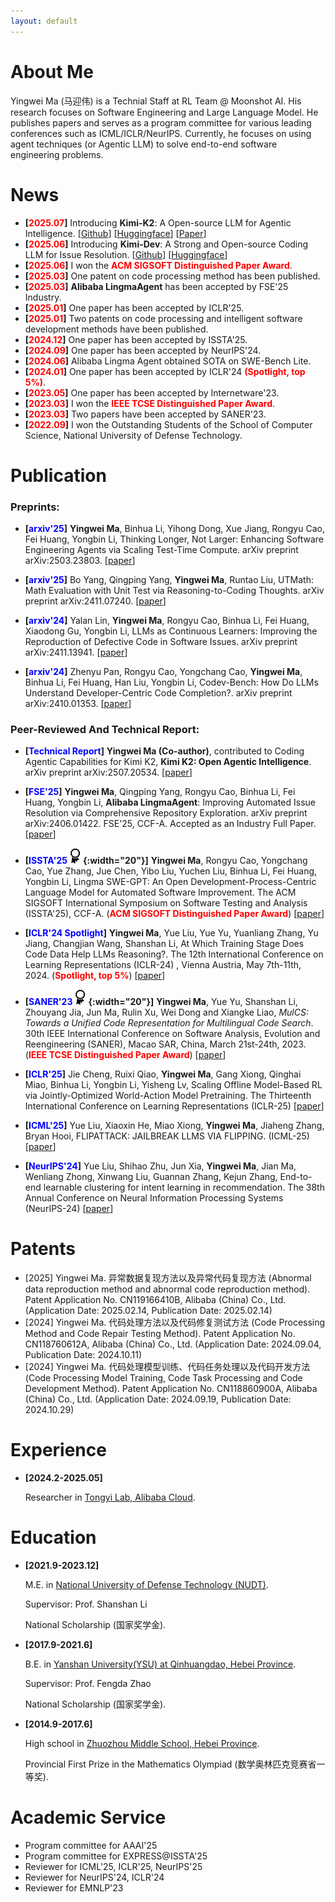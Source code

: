 ```yaml
---
layout: default
---
```


# About Me

Yingwei Ma (马迎伟) is a Technial Staff at RL Team @ Moonshot AI. His research focuses on Software Engineering and Large Language Model. He publishes papers and serves as a program committee for various leading conferences such as ICML/ICLR/NeurIPS. Currently, he focuses on using agent techniques (or Agentic LLM) to solve end-to-end software engineering problems.

# News
- **[<font color="#FF0000">2025.07</font>]** Introducing **Kimi-K2**: A Open-source LLM for Agentic Intelligence. [[Github](https://github.com/MoonshotAI/Kimi-K2)] [[Huggingface](https://huggingface.co/moonshotai)] [[Paper](https://arxiv.org/pdf/2507.20534)]
- **[<font color="#FF0000">2025.06</font>]** Introducing **Kimi-Dev**: A Strong and Open-source Coding LLM for Issue Resolution. [[Github](https://github.com/MoonshotAI/Kimi-Dev?tab=readme-ov-file)] [[Huggingface](https://huggingface.co/moonshotai/Kimi-Dev-72B)]
- **[<font color="#FF0000">2025.06</font>]** I won the **<font color="#FF0000">ACM SIGSOFT Distinguished Paper Award</font>**.
- **[<font color="#FF0000">2025.03</font>]** One patent on code processing method has been published.
- **[<font color="#FF0000">2025.03</font>]** **Alibaba LingmaAgent** has been accepted by FSE'25 Industry.
- **[<font color="#FF0000">2025.01</font>]** One paper has been accepted by ICLR'25.
- **[<font color="#FF0000">2025.01</font>]** Two patents on code processing and intelligent software development methods have been published.
- **[<font color="#FF0000">2024.12</font>]** One paper has been accepted by ISSTA'25.
- **[<font color="#FF0000">2024.09</font>]** One paper has been accepted by NeurIPS'24.
- **[<font color="#FF0000">2024.06</font>]** Alibaba Lingma Agent obtained SOTA on SWE-Bench Lite.
- **[<font color="#FF0000">2024.01</font>]** One paper has been accepted by ICLR'24 **<font color="#FF0000">(Spotlight, top 5%)</font>**.
- **[<font color="#FF0000">2023.05</font>]** One paper has been accepted by Internetware'23.
- **[<font color="#FF0000">2023.03</font>]** I won the **<font color="#FF0000">IEEE TCSE Distinguished Paper Award</font>**.
- **[<font color="#FF0000">2023.03</font>]** Two papers have been accepted by SANER'23.
- **[<font color="#FF0000">2022.09</font>]** I won the Outstanding Students of the School of Computer Science, National University of Defense Technology.


# Publication

### Preprints:

- **[<font color="#0000FF">arxiv'25</font>]** **Yingwei Ma**, Binhua Li, Yihong Dong, Xue Jiang, Rongyu Cao, Fei Huang, Yongbin Li, Thinking Longer, Not Larger: Enhancing Software Engineering Agents via Scaling Test-Time Compute. arXiv preprint arXiv:2503.23803. [[paper](https://arxiv.org/abs/2503.23803)]

- **[<font color="#0000FF">arxiv'25</font>]** Bo Yang, Qingping Yang, **Yingwei Ma**, Runtao Liu, UTMath: Math Evaluation with Unit Test via Reasoning-to-Coding Thoughts. arXiv preprint arXiv:2411.07240. [[paper](https://arxiv.org/pdf/2411.07240)]


- **[<font color="#0000FF">arxiv'24</font>]** Yalan Lin, **Yingwei Ma**, Rongyu Cao, Binhua Li, Fei Huang, Xiaodong Gu, Yongbin Li, LLMs as Continuous Learners: Improving the Reproduction of Defective Code in Software Issues. arXiv preprint arXiv:2411.13941. [[paper](https://arxiv.org/pdf/2411.13941)]

- **[<font color="#0000FF">arxiv'24</font>]** Zhenyu Pan, Rongyu Cao, Yongchang Cao, **Yingwei Ma**, Binhua Li, Fei Huang, Han Liu, Yongbin Li, Codev-Bench: How Do LLMs Understand Developer-Centric Code Completion?. arXiv preprint arXiv:2410.01353. [[paper](https://arxiv.org/pdf/2410.01353)]


### Peer-Reviewed And Technical Report: 

- **[<font color="#0000FF">Technical Report</font>]** **Yingwei Ma (Co-author)**, contributed to Coding Agentic Capabilities for Kimi K2, **Kimi K2: Open Agentic Intelligence**. arXiv preprint arXiv:2507.20534. [[paper](https://arxiv.org/pdf/2507.20534)]

- **[<font color="#0000FF">FSE'25</font>]** **Yingwei Ma**, Qingping Yang, Rongyu Cao, Binhua Li, Fei Huang, Yongbin Li, **Alibaba LingmaAgent**: Improving Automated Issue Resolution via Comprehensive Repository Exploration. arXiv preprint arXiv:2406.01422. FSE'25, CCF-A. Accepted as an Industry Full Paper. [[paper](https://arxiv.org/pdf/2406.01422)]


- **[<font color="#0000FF">ISSTA'25</font>![GitHub](/assets/img/distinguished_paper.jpg){:width="20"}]** **Yingwei Ma**, Rongyu Cao, Yongchang Cao, Yue Zhang, Jue Chen, Yibo Liu, Yuchen Liu, Binhua Li, Fei Huang, Yongbin Li, Lingma SWE-GPT: An Open Development-Process-Centric Language Model for Automated Software Improvement. The ACM SIGSOFT International Symposium on Software Testing and Analysis (ISSTA'25), CCF-A. (**<font color="#FF0000">ACM SIGSOFT Distinguished Paper Award</font>**) [[paper](https://arxiv.org/pdf/2411.00622)]

- **[<font color="#0000FF">ICLR'24 Spotlight</font>]** **Yingwei Ma**, Yue Liu, Yue Yu, Yuanliang Zhang, Yu Jiang, Changjian Wang, Shanshan Li, At Which Training Stage Does Code Data Help LLMs Reasoning?. The 12th International Conference on Learning Representations (ICLR-24)
, Vienna Austria, May 7th-11th, 2024. (**<font color="#FF0000">Spotlight, top 5%</font>**) [[paper](https://arxiv.org/pdf/2309.16298)]


- **[<font color="#0000FF">SANER'23</font>![GitHub](/assets/img/distinguished_paper.jpg){:width="20"}]** **Yingwei Ma**, Yue Yu, Shanshan Li, Zhouyang Jia, Jun Ma, Rulin Xu, Wei Dong and Xiangke Liao, *MulCS: Towards a Unified Code Representation for Multilingual Code Search*. 30th IEEE International Conference on Software Analysis, Evolution and Reengineering (SANER), Macao SAR, China, March 21st-24th, 2023.(**<font color="#FF0000">IEEE TCSE Distinguished Paper Award</font>**) [[paper](https://yuyue.github.io/res/paper/MulCS-saner2023.pdf)]


- **[<font color="#0000FF">ICLR'25</font>]** Jie Cheng, Ruixi Qiao, **Yingwei Ma**, Gang Xiong, Qinghai Miao, Binhua Li, Yongbin Li, Yisheng Lv, Scaling Offline Model-Based RL via Jointly-Optimized World-Action Model Pretraining. The Thirteenth International Conference on Learning Representations (ICLR-25) [[paper](https://arxiv.org/pdf/2410.00564?)]

- **[<font color="#0000FF">ICML'25</font>]** Yue Liu, Xiaoxin He,  Miao Xiong, **Yingwei Ma**, Jiaheng Zhang, Bryan Hooi, FLIPATTACK: JAILBREAK LLMS VIA FLIPPING. (ICML-25) [[paper](https://openreview.net/pdf?id=H7xIfLDIoA)]


- **[<font color="#0000FF">NeurIPS'24</font>]** Yue Liu, Shihao Zhu, Jun Xia, **Yingwei Ma**, Jian Ma, Wenliang Zhong, Xinwang Liu, Guannan Zhang, Kejun Zhang, End-to-end learnable clustering for intent learning in recommendation. The 38th Annual Conference on Neural Information Processing Systems (NeurIPS-24) [[paper](https://arxiv.org/pdf/2401.05975)]


# Patents
- [2025] Yingwei Ma. 异常数据复现方法以及异常代码复现方法 (Abnormal data reproduction method and abnormal code reproduction method). Patent Application No. CN119166410B, Alibaba (China) Co., Ltd. (Application Date: 2025.02.14, Publication Date: 2025.02.14)
- [2024] Yingwei Ma. 代码处理方法以及代码修复测试方法 (Code Processing Method and Code Repair Testing Method). Patent Application No. CN118760612A, Alibaba (China) Co., Ltd. (Application Date: 2024.09.04, Publication Date: 2024.10.11)
- [2024] Yingwei Ma. 代码处理模型训练、代码任务处理以及代码开发方法 (Code Processing Model Training, Code Task Processing and Code Development Method). Patent Application No. CN118860900A, Alibaba (China) Co., Ltd. (Application Date: 2024.09.19, Publication Date: 2024.10.29)

# Experience

- **[2024.2-2025.05]** 

  Researcher in <a href="https://www.tongyi.com/">Tongyi Lab, Alibaba Cloud</a>. 

# Education

- **[2021.9-2023.12]** 

  M.E. in <a href="https://english.nudt.edu.cn/">National University of Defense Technology (NUDT)</a>. 

  Supervisor: Prof. Shanshan Li

  National Scholarship (国家奖学金).


- **[2017.9-2021.6]** 

  B.E. in <a href="http://english.ysu.edu.cn/">Yanshan University(YSU) at Qinhuangdao, Hebei Province</a>.

  Supervisor: Prof. Fengda Zhao

  National Scholarship (国家奖学金).

- **[2014.9-2017.6]** 

  High school in <a href="https://baike.baidu.com/item/%E6%B2%B3%E5%8C%97%E6%B6%BF%E5%B7%9E%E4%B8%AD%E5%AD%A6/5507970">Zhuozhou Middle School, Hebei Province</a>.

  Provincial First Prize in the Mathematics Olympiad (数学奥林匹克竞赛省一等奖).

# Academic Service
- Program committee for AAAI'25
- Program committee for EXPRESS@ISSTA'25
- Reviewer for ICML'25, ICLR'25, NeurIPS'25
- Reviewer for NeurIPS'24, ICLR'24
- Reviewer for EMNLP'23
